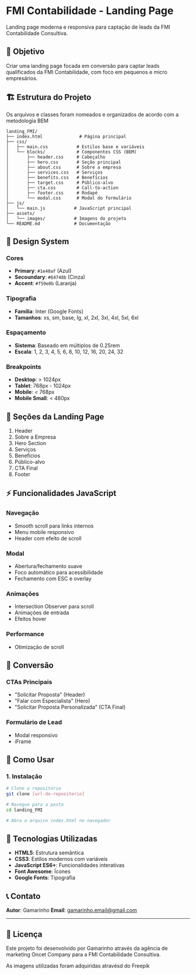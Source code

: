 # FMI Contabilidade - Landing Page

Landing page moderna e responsiva para captação de leads da FMI Contabilidade Consultiva.

## 🎯 Objetivo

Criar uma landing page focada em conversão para captar leads qualificados da FMI Contabilidade, com foco em pequenos e micro empresários.

## 🏗️ Estrutura do Projeto

Os arquivos e classes foram nomeados e organizados de acordo com a metodologia BEM

```
landing_FMI/
├── index.html              # Página principal
├── css/
│   ├── main.css           # Estilos base e variáveis
│   └── blocks/            # Componentes CSS (BEM)
│       ├── header.css     # Cabeçalho
│       ├── hero.css       # Seção principal
│       ├── about.css      # Sobre a empresa
│       ├── services.css   # Serviços
│       ├── benefits.css   # Benefícios
│       ├── target.css     # Público-alvo
│       ├── cta.css        # Call-to-action
│       ├── footer.css     # Rodapé
│       └── modal.css      # Modal do formulário
├── js/
│   └── main.js           # JavaScript principal
├── assets/
│   └── images/           # Imagens do projeto
└── README.md             # Documentação
```

## 🎨 Design System

### Cores
- **Primary**: `#1e40af` (Azul)
- **Secoundary**: `#64748b` (Cinza)
- **Accent**: `#f59e0b` (Laranja)

### Tipografia
- **Família**: Inter (Google Fonts)
- **Tamanhos**: xs, sm, base, lg, xl, 2xl, 3xl, 4xl, 5xl, 6xl

### Espaçamento
- **Sistema**: Baseado em múltiplos de 0.25rem
- **Escala**: 1, 2, 3, 4, 5, 6, 8, 10, 12, 16, 20, 24, 32

### Breakpoints
- **Desktop**: > 1024px
- **Tablet**: 768px - 1024px
- **Mobile**: < 768px
- **Mobile Small**: < 480px

## 📱 Seções da Landing Page

1. Header
2. Sobre a Empresa
3. Hero Section
4. Serviços
5. Benefícios
6. Público-alvo
7. CTA Final
8. Footer

## ⚡ Funcionalidades JavaScript

### Navegação
- Smooth scroll para links internos
- Menu mobile responsivo
- Header com efeito de scroll

### Modal
- Abertura/fechamento suave
- Foco automático para acessibilidade
- Fechamento com ESC e overlay

### Animações
- Intersection Observer para scroll
- Animações de entrada
- Efeitos hover

### Performance
- Otimização de scroll

## 🎯 Conversão

### CTAs Principais
- "Solicitar Proposta" (Header)
- "Falar com Especialista" (Hero)
- "Solicitar Proposta Personalizada" (CTA Final)

### Formulário de Lead
- Modal responsivo
- iFrame

## 🚀 Como Usar

### 1. Instalação
```bash
# Clone o repositório
git clone [url-do-repositorio]

# Navegue para a pasta
cd landing_FMI

# Abra o arquivo index.html no navegador
```

## 🔧 Tecnologias Utilizadas

- **HTML5**: Estrutura semântica
- **CSS3**: Estilos modernos com variáveis
- **JavaScript ES6+**: Funcionalidades interativas
- **Font Awesome**: Ícones
- **Google Fonts**: Tipografia

## 📞 Contato

**Autor**: Gamarinho
**Email**: gamarinho.email@gmail.com

---

## 📄 Licença

Este projeto foi desenvolvido por Gamarinho através da agência de marketing Oncet Company para a FMI Contabilidade Consultiva.

As imagens utilizadas foram adquiridas atravésd do Freepik